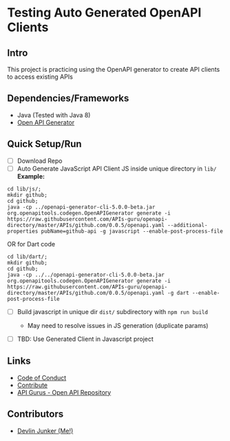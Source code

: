 # Testing Auto Generated OpenAPI Clients


## Intro

This project is practicing using the OpenAPI generator to create API clients to access existing APIs

## Dependencies/Frameworks

- Java (Tested with Java 8)
- [Open API Generator](https://search.maven.org/search?q=a:openapi-generator-cli)

## Quick Setup/Run

- [ ] Download Repo
- [ ] Auto Generate JavaScript API Client JS inside unique directory in  `lib/`
**Example:**
```
cd lib/js/;
mkdir github;
cd github;
java -cp ../openapi-generator-cli-5.0.0-beta.jar org.openapitools.codegen.OpenAPIGenerator generate -i https://raw.githubusercontent.com/APIs-guru/openapi-directory/master/APIs/github.com/0.0.5/openapi.yaml --additional-properties pubName=github-api -g javascript --enable-post-process-file
```
OR for Dart code
```
cd lib/dart/;
mkdir github;
cd github;
java -cp ../../openapi-generator-cli-5.0.0-beta.jar org.openapitools.codegen.OpenAPIGenerator generate -i https://raw.githubusercontent.com/APIs-guru/openapi-directory/master/APIs/github.com/0.0.5/openapi.yaml -g dart --enable-post-process-file
```

- [ ] Build javascript in unique dir `dist/` subdirectory with `npm run build`
   - May need to resolve issues in JS generation (duplicate params)
- [ ] TBD: Use Generated Client in Javascript project


## Links

- [Code of Conduct](CODE_OF_CONDUCT.md)
- [Contribute](CONTRIBUTING.md)
- [API Gurus - Open API Repository](https://github.com/APIs-guru/openapi-directory)

## Contributors

- [Devlin Junker (Me!)](mailto:devlinjunker@gmail.com)
